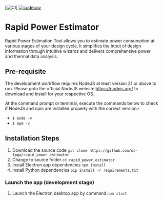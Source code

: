 [![CI](https://github.com/os-fpga/rapid_power_estimator/actions/workflows/codecov.yml/badge.svg)]
[![codecov](https://codecov.io/gh/os-fpga/rapid_power_estimator/branch/main/graph/badge.svg)](https://codecov.io/gh/os-fpga/rapid_power_estimator)

# Rapid Power Estimator

Rapid Power Estimation Tool allows you to estimate power consumption at various stages of your design cycle. It simplifies the input of design information through intuitive wizards and delivers comprehensive power and thermal data analysis.

## Pre-requisite

The development workflow requires NodeJS at least version 21 or above to run. Please goto the official NodeJS website https://nodejs.org/ to download and install for your respective OS.

At the command prompt or terminal, execute the commands below to check if NodeJS and npm are installed properly with the correct version:-

- `$ node -v`
- `$ npm -v`

## Installation Steps

1. Download the source code `git clone https://github.com/os-fpga/rapid_power_estimator`
2. Change to source folder `cd rapid_power_estimator`
3. Install Electron app dependencies `npm install`
4. Install Python dependencies `pip install -r requirements.txt`

### Launch the app (development stage)

1. Launch the Electron desktop app by command `npm start`
